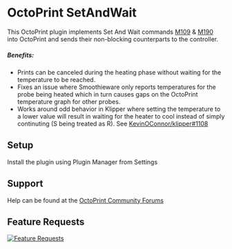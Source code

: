 # OctoPrint SetAndWait
This OctoPrint plugin implements Set And Wait commands [M109](https://www.reprap.org/wiki/G-code#M109:_Set_Extruder_Temperature_and_Wait) & [M190](https://www.reprap.org/wiki/G-code#M190:_Wait_for_bed_temperature_to_reach_target_temp) into OctoPrint and sends their non-blocking counterparts to the controller.
     

##### Benefits:
- Prints can be canceled during the heating phase without waiting for the temperature to be reached.
- Fixes an issue where Smoothieware only reports temperatures for the probe being heated which in turn causes gaps on the OctoPrint temperature graph for other probes. 
- Works around odd behavior in Klipper where setting the temperature to a lower value will result in waiting for the heater to cool instead of simply continuting (S being treated as R). See [KevinOConnor/klipper#1108](https://github.com/KevinOConnor/klipper/issues/1108)


## Setup
Install the plugin using Plugin Manager from Settings

## Support
Help can be found at the [OctoPrint Community Forums](https://community.octoprint.org)

## Feature Requests
[![Feature Requests](https://feathub.com/kantlivelong/OctoPrint-SetAndWait?format=svg)](https://feathub.com/kantlivelong/OctoPrint-SetAndWait)
